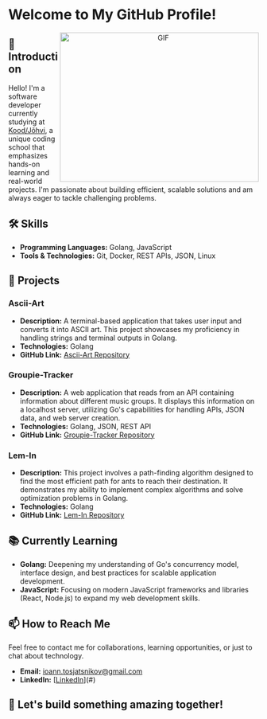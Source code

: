 # Welcome to My GitHub Profile!
<a target="_blank" align="center">
  <img align="right" top="500" height="300" width="400" alt="GIF" src="animatedgif.gif">
</a>

## 👋 Introduction

Hello! I'm a software developer currently studying at [Kood/Jõhvi](https://kood.tech/), a unique coding school that emphasizes hands-on learning and real-world projects. I'm passionate about building efficient, scalable solutions and am always eager to tackle challenging problems.

## 🛠 Skills

- **Programming Languages:** Golang, JavaScript
- **Tools & Technologies:** Git, Docker, REST APIs, JSON, Linux

## 🚀 Projects

### Ascii-Art

- **Description:** A terminal-based application that takes user input and converts it into ASCII art. This project showcases my proficiency in handling strings and terminal outputs in Golang.
- **Technologies:** Golang
- **GitHub Link:** [Ascii-Art Repository](#)

### Groupie-Tracker

- **Description:** A web application that reads from an API containing information about different music groups. It displays this information on a localhost server, utilizing Go's capabilities for handling APIs, JSON data, and web server creation.
- **Technologies:** Golang, JSON, REST API
- **GitHub Link:** [Groupie-Tracker Repository](#)

### Lem-In

- **Description:** This project involves a path-finding algorithm designed to find the most efficient path for ants to reach their destination. It demonstrates my ability to implement complex algorithms and solve optimization problems in Golang.
- **Technologies:** Golang
- **GitHub Link:** [Lem-In Repository](#)

## 📚 Currently Learning

- **Golang:** Deepening my understanding of Go's concurrency model, interface design, and best practices for scalable application development.
- **JavaScript:** Focusing on modern JavaScript frameworks and libraries (React, Node.js) to expand my web development skills.

## 📫 How to Reach Me

Feel free to contact me for collaborations, learning opportunities, or just to chat about technology.

- **Email:** ioann.tosjatsnikov@gmail.com
- **LinkedIn:** [[LinkedIn](https://www.linkedin.com/in/ioann-t%C3%B5sjat%C5%A1nikov-446566262/)](#)

## 🌟 Let's build something amazing together!
